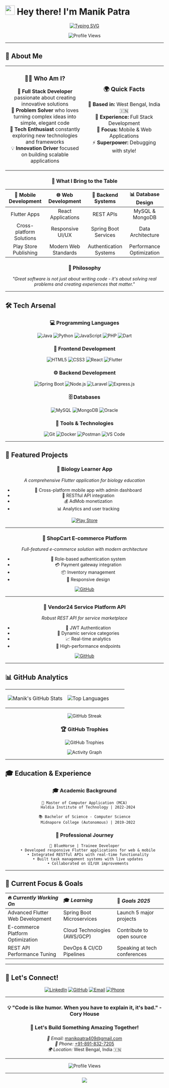 # <img src="https://raw.githubusercontent.com/MartinHeinz/MartinHeinz/master/wave.gif" width="30px" height="30px" /> Hey there! I'm Manik Patra

<div align="center">
  
  [![Typing SVG](https://readme-typing-svg.demolab.com?font=Fira+Code&weight=500&size=18&duration=3000&pause=1000&color=00D9FF&center=true&vCenter=true&multiline=true&width=600&height=80&lines=Full+Stack+Developer;Flutter+Enthusiast+%7C+Mobile+Expert;REST+API+Specialist;Transforming+Ideas+into+Code)](https://git.io/typing-svg)
  
</div>

<p align="center">
  <img src="https://komarev.com/ghpvc/?username=patramanik&label=Profile%20views&color=0e75b6&style=flat" alt="Profile Views" />
</p>

---

## 🚀 About Me

<div align="center">
<table>
<tr>
<td align="center" width="50%">

### 👨‍💻 Who Am I?
🎯 **Full Stack Developer** passionate about creating innovative solutions  
🌟 **Problem Solver** who loves turning complex ideas into simple, elegant code  
🚀 **Tech Enthusiast** constantly exploring new technologies and frameworks  
💡 **Innovation Driver** focused on building scalable applications

</td>
<td align="center" width="50%">

### 🌍 Quick Facts
📍 **Based in:** West Bengal, India 🇮🇳  
💼 **Experience:** Full Stack Development  
🎯 **Focus:** Mobile & Web Applications  
⚡ **Superpower:** Debugging with style!

</td>
</tr>
</table>

### 🎨 What I Bring to the Table

<div align="center">

| 📱 **Mobile Development** | 🌐 **Web Development** | 🔧 **Backend Systems** | 📊 **Database Design** |
|:---:|:---:|:---:|:---:|
| Flutter Apps | React Applications | REST APIs | MySQL & MongoDB |
| Cross-platform Solutions | Responsive UI/UX | Spring Boot Services | Data Architecture |
| Play Store Publishing | Modern Web Standards | Authentication Systems | Performance Optimization |

</div>

### 💭 Philosophy
*"Great software is not just about writing code - it's about solving real problems and creating experiences that matter."*

</div>

---

## 🛠️ Tech Arsenal

<div align="center">

### 💻 Programming Languages
![Java](https://img.shields.io/badge/Java-ED8B00?style=for-the-badge&logo=openjdk&logoColor=white)
![Python](https://img.shields.io/badge/Python-3776AB?style=for-the-badge&logo=python&logoColor=white)
![JavaScript](https://img.shields.io/badge/JavaScript-F7DF1E?style=for-the-badge&logo=javascript&logoColor=black)
![PHP](https://img.shields.io/badge/PHP-777BB4?style=for-the-badge&logo=php&logoColor=white)
![Dart](https://img.shields.io/badge/Dart-0175C2?style=for-the-badge&logo=dart&logoColor=white)

### 🎨 Frontend Development
![HTML5](https://img.shields.io/badge/HTML5-E34F26?style=for-the-badge&logo=html5&logoColor=white)
![CSS3](https://img.shields.io/badge/CSS3-1572B6?style=for-the-badge&logo=css3&logoColor=white)
![React](https://img.shields.io/badge/React-20232A?style=for-the-badge&logo=react&logoColor=61DAFB)
![Flutter](https://img.shields.io/badge/Flutter-02569B?style=for-the-badge&logo=flutter&logoColor=white)

### ⚙️ Backend Development
![Spring Boot](https://img.shields.io/badge/Spring_Boot-6DB33F?style=for-the-badge&logo=spring-boot&logoColor=white)
![Node.js](https://img.shields.io/badge/Node.js-339933?style=for-the-badge&logo=nodedotjs&logoColor=white)
![Laravel](https://img.shields.io/badge/Laravel-FF2D20?style=for-the-badge&logo=laravel&logoColor=white)
![Express.js](https://img.shields.io/badge/Express.js-404D59?style=for-the-badge)

### 🗄️ Databases
![MySQL](https://img.shields.io/badge/MySQL-005C84?style=for-the-badge&logo=mysql&logoColor=white)
![MongoDB](https://img.shields.io/badge/MongoDB-4EA94B?style=for-the-badge&logo=mongodb&logoColor=white)
![Oracle](https://img.shields.io/badge/Oracle-F80000?style=for-the-badge&logo=oracle&logoColor=white)

### 🔧 Tools & Technologies
![Git](https://img.shields.io/badge/GIT-E44C30?style=for-the-badge&logo=git&logoColor=white)
![Docker](https://img.shields.io/badge/Docker-2496ED?style=for-the-badge&logo=docker&logoColor=white)
![Postman](https://img.shields.io/badge/Postman-FF6C37?style=for-the-badge&logo=postman&logoColor=white)
![VS Code](https://img.shields.io/badge/Visual_Studio_Code-0078D4?style=for-the-badge&logo=visual%20studio%20code&logoColor=white)

</div>

---

## 🎯 Featured Projects

<div align="center">

### 🧬 Biology Learner App
*A comprehensive Flutter application for biology education*
- 📱 Cross-platform mobile app with admin dashboard
- 🔄 RESTful API integration
- 💰 AdMob monetization
- 📊 Analytics and user tracking

[![Play Store](https://img.shields.io/badge/Google_Play-414141?style=for-the-badge&logo=google-play&logoColor=white)](https://play.google.com/store/apps/details?id=com.biologylearner.biology_learner_app&hl=en)
<!-- [![GitHub](https://img.shields.io/badge/Source_Code-181717?style=for-the-badge&logo=github)](https://github.com/yourusername/biology-learner) -->

---

### 🛒 ShopCart E-commerce Platform
*Full-featured e-commerce solution with modern architecture*
- 🔐 Role-based authentication system
- 💳 Payment gateway integration
- 📦 Inventory management
- 📱 Responsive design

[![GitHub](https://img.shields.io/badge/View_Project-181717?style=for-the-badge&logo=github)](https://github.com/patramanik/shopcart)
<!-- [![Live Demo](https://img.shields.io/badge/Live_Demo-00C7B7?style=for-the-badge&logo=netlify&logoColor=white)](https://your-demo-link.com) -->

---

### 🔧 Vendor24 Service Platform API
*Robust REST API for service marketplace*
- 🔐 JWT Authentication
- 📂 Dynamic service categories
- 📈 Real-time analytics
- 🚀 High-performance endpoints

[![GitHub](https://img.shields.io/badge/View_Project-181717?style=for-the-badge&logo=github)](https://github.com/manikpatra/vendor24)
<!-- [![Postman](https://img.shields.io/badge/API_Collection-FF6C37?style=for-the-badge&logo=postman&logoColor=white)](https://documenter.getpostman.com/view/your-collection) -->

</div>

---

## 📊 GitHub Analytics

<div align="center">
<table>
<tr>
<td width="50%">

![Manik's GitHub Stats](https://github-readme-stats.vercel.app/api?username=patramanik&show_icons=true&theme=tokyonight&hide_border=true&bg_color=0D1117&title_color=00D9FF&icon_color=00D9FF&text_color=FFFFFF)

</td>
<td width="50%">

![Top Languages](https://github-readme-stats.vercel.app/api/top-langs/?username=patramanik&layout=compact&theme=tokyonight&hide_border=true&bg_color=0D1117&title_color=00D9FF&text_color=FFFFFF)

</td>
</tr>
</table>

![GitHub Streak](https://github-readme-streak-stats.herokuapp.com/?user=patramanik&theme=tokyonight&hide_border=true&background=0D1117&stroke=00D9FF&ring=00D9FF&fire=FF6B6B&currStreakLabel=00D9FF)

### 🏆 GitHub Trophies
![GitHub Trophies](https://github-profile-trophy.vercel.app/?username=patramanik&theme=tokyonight&no-frame=true&no-bg=true&margin-w=4&row=1)

![Activity Graph](https://github-readme-activity-graph.vercel.app/graph?username=patramanik&theme=tokyo-night&hide_border=true&bg_color=0D1117&color=00D9FF&line=00D9FF&point=FF6B6B)

</div>

---

## 🎓 Education & Experience

<div align="center">

### 🎓 Academic Background
```
📖 Master of Computer Application (MCA)
   Haldia Institute of Technology | 2022-2024
   
📚 Bachelor of Science - Computer Science
   Midnapore College (Autonomous) | 2019-2022
```

### 💼 Professional Journey
```
🏢 BlueHorse | Trainee Developer
   • Developed responsive Flutter applications for web & mobile
   • Integrated RESTful APIs with real-time functionality
   • Built task management systems with live updates
   • Collaborated on UI/UX improvements
```

</div>

---

## 🎯 Current Focus & Goals

<div align="center">

| 🔥 *Currently Working On* | 🎓 *Learning* | 🎯 *Goals 2025* |
|:---|:---|:---|
| Advanced Flutter Web Development | Spring Boot Microservices | Launch 5 major projects |
| E-commerce Platform Optimization | Cloud Technologies (AWS/GCP) | Contribute to open source |
| REST API Performance Tuning | DevOps & CI/CD Pipelines | Speaking at tech conferences |

</div>

---

## 🤝 Let's Connect!

<div align="center">

[![LinkedIn](https://img.shields.io/badge/LinkedIn-0077B5?style=for-the-badge&logo=linkedin&logoColor=white)](https://linkedin.com/in/manik-patra-158429199/)
[![GitHub](https://img.shields.io/badge/GitHub-100000?style=for-the-badge&logo=github&logoColor=white)](https://github.com/patramanik)
[![Email](https://img.shields.io/badge/Email-D14836?style=for-the-badge&logo=gmail&logoColor=white)](https://mail.google.com/mail/?view=cm&fs=1&to=manikpatra409@gmail.com)
[![Phone](https://img.shields.io/badge/Phone-25D366?style=for-the-badge&logo=whatsapp&logoColor=white)](tel:+918918327205)
<!-- [![Twitter](https://img.shields.io/badge/Twitter-1DA1F2?style=for-the-badge&logo=twitter&logoColor=white)](https://twitter.com/yourhandle) -->

</div>

---

<div align="center">
  
<div align="center">
  
### 💡 "Code is like humor. When you have to explain it, it's bad." - Cory House

### 💌 Let's Build Something Amazing Together!

*📧 Email:* [manikpatra409@gmail.com](https://mail.google.com/mail/?view=cm&fs=1&to=manikpatra409@gmail.com)  
*📱 Phone:* [+91-891-832-7205](tel:+918918327205)  
*🌍 Location:* West Bengal, India 🇮🇳

---

![Profile Views](https://komarev.com/ghpvc/?username=patramanik&color=00D9FF&style=for-the-badge&label=PROFILE+VIEWS)

</div>

---

<div align="center">
  <img src="https://capsule-render.vercel.app/api?type=waving&color=gradient&customColorList=6,11,20&height=130&section=footer&text=Thanks%20for%20visiting!&fontSize=16&fontColor=fff&animation=twinkling"/>
</div>